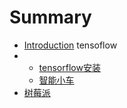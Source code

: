 # Summary

* [Introduction](README.md)
  tensoflow
* * [tensorflow安装](tensorflow/tensorflow_install.md)
  * [智能小车](tensorflow/auto_drive.md)
* [树莓派](shu-mei-pai.md)



